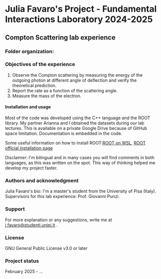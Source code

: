 # Julia Favaro's Project - Fundamental Interactions Laboratory 2024-2025

## Compton Scattering lab experience

### Folder organization:

### Objectives of the experience
1. Observe the Compton scattering by measuring the energy of the outgoing photon at different angle of deflection and verify the theoretical prediction.
2. Report the rate as a function of the scattering angle.
3. Measure the mass of the electron.

#### Installation and usage
Most of the code was developed using the C++ language and the ROOT library. My partner Arianna and I obtained the datasets during our lab lectures. This is available on a private Google Drive because of GitHub space limitation. Documentation is embedded in the code. 

Some useful information on how to install ROOT:[ROOT on WSL](https://root-forum.cern.ch/t/complete-root-installation-instructions-for-wsl-ubuntu-18-04-on-windows-10/35148/3), [ROOT official installation page](https://root.cern/install/)

Disclaimer: I'm bilingual and in many cases you will find comments in both languages, as this was written on the spot. This way of thinking helped me develop my project faster.

### Authors and acknowledgment
Julia Favaro's bio: I'm a master's student from the University of Pisa (Italy). 
Supervisors for this lab experience: Prof. Giovanni Punzi.

### Support
For more explanation or any suggestions, write me at j.favaro@studenti.unipi.it .

### License
GNU General Public License v3.0 or later

### Project status
February 2025 - ... 
